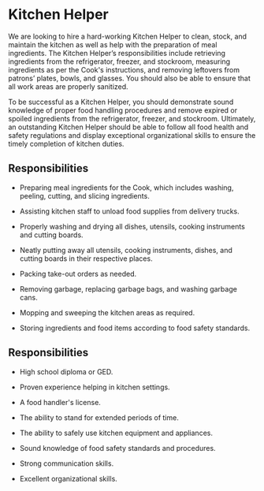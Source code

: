 # Kitchen Helper

We are looking to hire a hard-working Kitchen Helper to clean, stock, and maintain the kitchen as well as help with the preparation of meal ingredients. The Kitchen Helper’s responsibilities include retrieving ingredients from the refrigerator, freezer, and stockroom, measuring ingredients as per the Cook's instructions, and removing leftovers from patrons’ plates, bowls, and glasses. You should also be able to ensure that all work areas are properly sanitized.

To be successful as a Kitchen Helper, you should demonstrate sound knowledge of proper food handling procedures and remove expired or spoiled ingredients from the refrigerator, freezer, and stockroom. Ultimately, an outstanding Kitchen Helper should be able to follow all food health and safety regulations and display exceptional organizational skills to ensure the timely completion of kitchen duties.

## Responsibilities

* Preparing meal ingredients for the Cook, which includes washing, peeling, cutting, and slicing ingredients.

* Assisting kitchen staff to unload food supplies from delivery trucks.

* Properly washing and drying all dishes, utensils, cooking instruments and cutting boards.

* Neatly putting away all utensils, cooking instruments, dishes, and cutting boards in their respective places.

* Packing take-out orders as needed.

* Removing garbage, replacing garbage bags, and washing garbage cans.

* Mopping and sweeping the kitchen areas as required.

* Storing ingredients and food items according to food safety standards.

## Responsibilities

* High school diploma or GED.

* Proven experience helping in kitchen settings.

* A food handler's license.

* The ability to stand for extended periods of time.

* The ability to safely use kitchen equipment and appliances.

* Sound knowledge of food safety standards and procedures.

* Strong communication skills.

* Excellent organizational skills.

